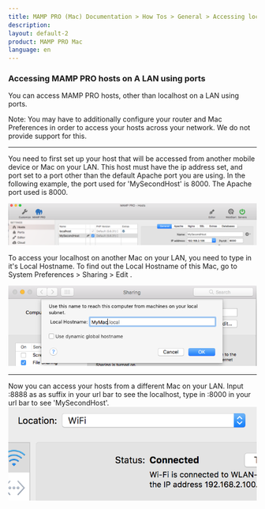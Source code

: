```yaml
---
title: MAMP PRO (Mac) Documentation > How Tos > General > Accessing localhost on a LAN using ports
description: 
layout: default-2
product: MAMP PRO Mac
language: en
---
```


### Accessing MAMP PRO hosts on A LAN using ports

You can access MAMP PRO hosts, other than localhost on a LAN using ports.

<div class="alert" role="alert">
Note: You may have to additionally configure your router and Mac Preferences in order to access your hosts across your network. We do not provide support for this.
</div>

---

You need to first set up your host that will be accessed from another mobile device or Mac on your LAN. This host must have the ip address set, and port set to a port other than the default Apache port you are using. In the following example, the port used for 'MySecondHost' is 8000. The Apache port used is 8000.

![MAMP](/en/MAMP-PRO-Mac/How-Tos/General/AccessingOnLANOtherHostsPorts/MySecondHost.png)

To access your localhost on another Mac on your LAN, you need to type in it's Local Hostname. To find out the Local Hostname of this Mac, go to System Preferences > Sharing > Edit .

![MAMP](/en/MAMP-PRO-Mac/How-Tos/General/AccessingOnLANOtherHostsPorts/LocalHostName.png)

---

Now you can access your hosts from a different Mac on your LAN. Input :8888 as as suffix in your url bar to see the localhost, type in :8000 in your url bar to see 'MySecondHost'.
![MAMP](/en/MAMP-PRO-Mac/How-Tos/General/AccessingOnLAN/ip.png)






